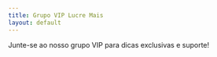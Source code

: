 ```yaml
---
title: Grupo VIP Lucre Mais
layout: default
---
```


Junte-se ao nosso grupo VIP para dicas exclusivas e suporte!
